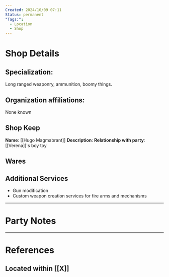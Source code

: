 ```yaml
---
Created: 2024/10/09 07:11
Status: permanent
"Tags:":
  - Location
  - Shop
---
```

# Shop Details
## Specialization:
Long ranged weaponry, ammunition, boomy things.
## Organization affiliations:
None known
## Shop Keep
**Name**: [[Hugo Magmabrant]]
**Description**: 
**Relationship with party**: [[Verena]]'s boy toy
## Wares

## Additional Services
- Gun modification
- Custom weapon creation services for fire arms and mechanisms
---
# Party Notes


---
# References
## Located within [[X]]